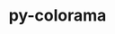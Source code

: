 ---
title: "py-colorama"
layout: cache
categories: [package, v0.19]
meta: {"versions": ["0.4.5"], "compilers": ["gcc@=11.1.0", "oneapi@=2022.1.0"], "oss": ["ubuntu20.04"], "platforms": ["linux"], "targets": ["x86_64"], "stacks": ["e4s", "e4s-oneapi"], "num_specs": 2, "num_specs_by_stack": {"e4s": 1, "e4s-oneapi": 1}}
spec_details: [{"hash": "n2ejonder4fo5hxkvdqzt55bgcf34vjw", "compiler": "gcc@=11.1.0", "versions": ["0.4.5"], "os": "ubuntu20.04", "platform": "linux", "target": "x86_64", "variants": ["build_system=python_pip"], "stacks": ["e4s"], "size": "-", "tarball": "https://binaries.spack.io/releases/v0.19/build_cache/linux-ubuntu20.04-x86_64/gcc-11.1.0/py-colorama-0.4.5/linux-ubuntu20.04-x86_64-gcc-11.1.0-py-colorama-0.4.5-n2ejonder4fo5hxkvdqzt55bgcf34vjw.spack"}, {"hash": "vv6cuf3xt5goxlsiqsjj4njagrllbbff", "compiler": "oneapi@=2022.1.0", "versions": ["0.4.5"], "os": "ubuntu20.04", "platform": "linux", "target": "x86_64", "variants": ["build_system=python_pip"], "stacks": ["e4s-oneapi"], "size": "-", "tarball": "https://binaries.spack.io/releases/v0.19/build_cache/linux-ubuntu20.04-x86_64/oneapi-2022.1.0/py-colorama-0.4.5/linux-ubuntu20.04-x86_64-oneapi-2022.1.0-py-colorama-0.4.5-vv6cuf3xt5goxlsiqsjj4njagrllbbff.spack"}]
---